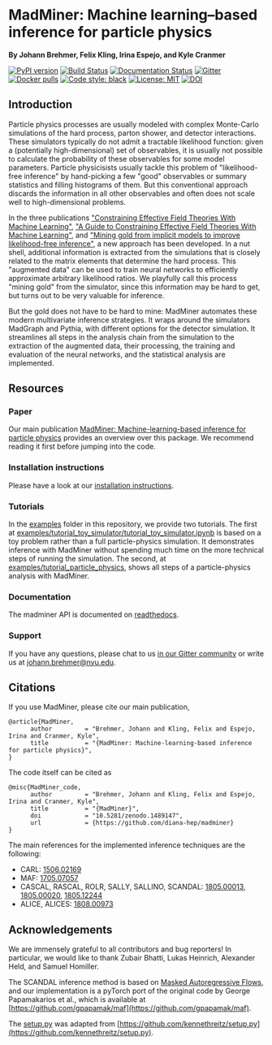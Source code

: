 # MadMiner: Machine learning–based inference for particle physics

**By Johann Brehmer, Felix Kling, Irina Espejo, and Kyle Cranmer**

[![PyPI version](https://badge.fury.io/py/madminer.svg)](https://badge.fury.io/py/madminer)
[![Build Status](https://travis-ci.com/diana-hep/madminer.svg?branch=master)](https://travis-ci.com/diana-hep/madminer)
[![Documentation Status](https://readthedocs.org/projects/madminer/badge/?version=latest)](https://madminer.readthedocs.io/en/latest/?badge=latest)
[![Gitter](https://badges.gitter.im/madminer/community.svg)](https://gitter.im/madminer/community?utm_source=badge&utm_medium=badge&utm_campaign=pr-badge)
[![Docker pulls](https://img.shields.io/docker/pulls/madminertool/docker-madminer.svg)](https://hub.docker.com/r/madminertool/docker-madminer)
[![Code style: black](https://img.shields.io/badge/code%20style-black-000000.svg)](https://github.com/ambv/black)
[![License: MIT](https://img.shields.io/badge/License-MIT-yellow.svg)](https://opensource.org/licenses/MIT)
[![DOI](https://zenodo.org/badge/DOI/10.5281/zenodo.1489147.svg)](https://doi.org/10.5281/zenodo.1489147)


## Introduction

Particle physics processes are usually modeled with complex Monte-Carlo simulations of the hard process, parton shower,
and detector interactions. These simulators typically do not admit a tractable likelihood function: given a (potentially
high-dimensional) set of observables, it is usually not possible to calculate the probability of these observables
for some model parameters. Particle physicisists usually tackle this problem of "likelihood-free inference" by
hand-picking a few "good" observables or summary statistics and filling histograms of them. But this conventional
approach discards the information in all other observables and often does not scale well to high-dimensional problems.

In the three publications
["Constraining Effective Field Theories With Machine Learning"](https://arxiv.org/abs/1805.00013),
["A Guide to Constraining Effective Field Theories With Machine Learning"](https://arxiv.org/abs/1805.00020), and
["Mining gold from implicit models to improve likelihood-free inference"](https://arxiv.org/abs/1805.12244),
a new approach has been developed. In a nut shell, additional information is extracted from the simulations that is
closely related to the matrix elements that determine the hard process. This
"augmented data" can be used to train neural networks to efficiently approximate arbitrary likelihood ratios. We
playfully call this process "mining gold" from the simulator, since this information may be hard to get, but turns out
to be very valuable for inference.

But the gold does not have to be hard to mine: MadMiner automates these modern multivariate inference strategies. It
wraps around the simulators MadGraph and Pythia, with different options for the detector simulation. It streamlines all
steps in the analysis chain from the simulation to the extraction of the augmented data, their processing, the training
and evaluation of the neural networks, and the statistical analysis are implemented.


## Resources


### Paper

Our main publication [MadMiner: Machine-learning-based inference for particle physics]() provides an overview over this
package. We recommend reading it first before jumping into the code.


### Installation instructions

Please have a look at our [installation instructions](https://madminer.readthedocs.io/en/latest/installation.html).


### Tutorials

In the [examples](examples/) folder in this repository, we provide two tutorials. The first at
[examples/tutorial_toy_simulator/tutorial_toy_simulator.ipynb](examples/tutorial_toy_simulator/tutorial_toy_simulator.ipynb)
is based on a toy problem rather than a full particle-physics simulation. It demonstrates
inference with MadMiner without spending much time on the more technical steps of running the simulation. The second,
at [examples/tutorial_particle_physics](examples/tutorial_particle_physics), shows all steps of a particle-physics
analysis with MadMiner.


### Documentation

The madminer API is documented on [readthedocs](https://madminer.readthedocs.io/en/latest/?badge=latest).


### Support

If you have any questions, please
chat to us [in our Gitter community](https://gitter.im/madminer/community) or write us at 
[johann.brehmer@nyu.edu](johann.brehmer@nyu.edu).


## Citations

If you use MadMiner, please cite our main publication,
```
@article{MadMiner,
      author         = "Brehmer, Johann and Kling, Felix and Espejo, Irina and Cranmer, Kyle",
      title          = "{MadMiner: Machine-learning-based inference for particle physics}",
}
```

The code itself can be cited as
```
@misc{MadMiner_code,
      author         = "Brehmer, Johann and Kling, Felix and Espejo, Irina and Cranmer, Kyle",
      title          = "{MadMiner}",
      doi            = "10.5281/zenodo.1489147",
      url            = {https://github.com/diana-hep/madminer}
}
```

The main references for the implemented inference techniques are the following:

- CARL: [1506.02169](https://arxiv.org/abs/1506.02169)
- MAF: [1705.07057](https://arxiv.org/abs/1705.07057)
- CASCAL, RASCAL, ROLR, SALLY, SALLINO, SCANDAL: [1805.00013](https://arxiv.org/abs/1805.00013), [1805.00020](https://arxiv.org/abs/1805.00020), [1805.12244](https://arxiv.org/abs/1805.12244)
- ALICE, ALICES: [1808.00973](https://arxiv.org/abs/1808.00973)


## Acknowledgements

We are immensely grateful to all contributors and bug reporters! In particular, we would like to thank Zubair Bhatti,
Lukas Heinrich, Alexander Held, and Samuel Homiller.

The SCANDAL inference method is based on [Masked Autoregressive Flows](https://arxiv.org/abs/1705.07057), and our
implementation is a pyTorch port of the original code by George Papamakarios et al., which is available at
[https://github.com/gpapamak/maf](https://github.com/gpapamak/maf).

The [setup.py](setup.py) was adapted from
[https://github.com/kennethreitz/setup.py](https://github.com/kennethreitz/setup.py).
